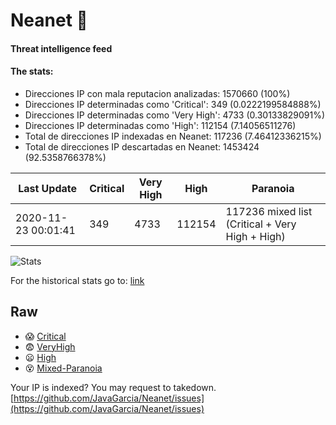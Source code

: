 # Neanet :hocho:
#### Threat intelligence feed
#### The stats:

- Direcciones IP con mala reputacion analizadas: 1570660 (100%)
- Direcciones IP determinadas como 'Critical':  349 (0.0222199584888%)
- Direcciones IP determinadas como 'Very High':  4733 (0.30133829091%)
- Direcciones IP determinadas como 'High':  112154 (7.14056511276)
- Total de direcciones IP indexadas en Neanet:  117236 (7.46412336215%)
- Total de direcciones IP descartadas en Neanet:  1453424 (92.5358766378%)

| Last Update | Critical | Very High | High | Paranoia |
| --- | --- | --- | --- | --- |
| 2020-11-23 00:01:41 | 349 | 4733 | 112154 | 117236 mixed list (Critical + Very High + High)|

![Stats](https://docs.google.com/spreadsheets/d/e/2PACX-1vSnaNMIXVabIpDJjufMlzH7poXnshF3mgd8Is1g9ytUEzVsP5my4Trn8f-xkoLLQ38xpL3HtmUexLo6/pubchart?oid=501124687&format=image)

For the historical stats go to: [link](/stats.csv)
## Raw
- :scream: [Critical](https://raw.githubusercontent.com/JavaGarcia/Neanet/master/blacklists/neanet_critical.txt)
- :fearful: [VeryHigh](https://raw.githubusercontent.com/JavaGarcia/Neanet/master/blacklists/neanet_veryHigh.txtt)
- :frowning: [High](https://raw.githubusercontent.com/JavaGarcia/Neanet/master/blacklists/neanet_high.txt)
- :dizzy_face: [Mixed-Paranoia](https://raw.githubusercontent.com/JavaGarcia/Neanet/master/blacklists/neanet_all.txt)


Your IP is indexed? You may request to takedown. [https://github.com/JavaGarcia/Neanet/issues](https://github.com/JavaGarcia/Neanet/issues)
































































































































































































































































































































































































































































































































































































































































































































































































































































































































































































































































































































































































































































































































































































































































































































































































































































































































































































































































































































































































































































































































































































































































































































































































































